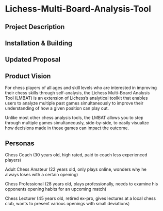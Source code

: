# Lichess-Multi-Board-Analysis-Tool

## Project Description

## Installation & Building

## Updated Proposal

## Product Vision

For chess players of all ages and skill levels who are interested in improving their chess skills through self-analysis, the Lichess Multi-Board Analysis Tool (LMBAT) is an extension of Lichess’s analytical toolkit that enables users to analyze multiple past games simultaneously to improve their understanding of how a given position can play out. 

Unlike most other chess analysis tools, the LMBAT allows you to step through multiple games simultaneously, side-by-side, to easily visualize how decisions made in those games can impact the outcome. 


## Personas

Chess Coach (30 years old, high rated, paid to coach less experienced players)


Adult Chess Amateur (22 years old, only plays online, wonders why he always loses with a certain opening)


Chess Professional (28 years old, plays professionally, needs to examine his opponents opening habits for an upcoming match)


Chess Lecturer (45 years old, retired ex-pro, gives lectures at a local chess club, wants to present various openings with small deviations)
